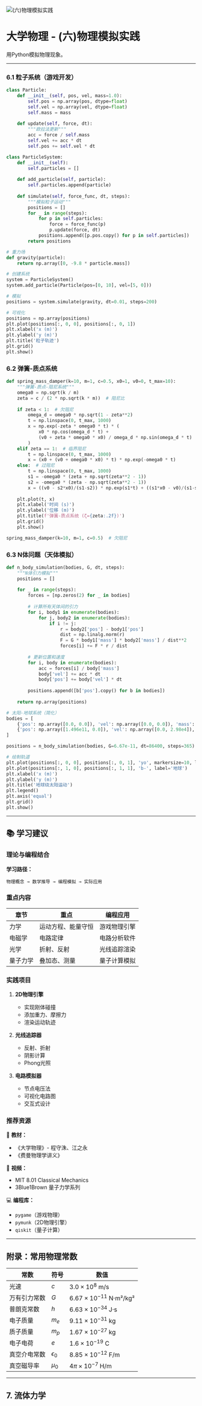 ![(六)物理模拟实践](https://via.placeholder.com/800x200?text=Physics+Simulation)

# 大学物理 - (六)物理模拟实践

用Python模拟物理现象。

---


### 6.1 粒子系统（游戏开发）

```python
class Particle:
    def __init__(self, pos, vel, mass=1.0):
        self.pos = np.array(pos, dtype=float)
        self.vel = np.array(vel, dtype=float)
        self.mass = mass
    
    def update(self, force, dt):
        """欧拉法更新"""
        acc = force / self.mass
        self.vel += acc * dt
        self.pos += self.vel * dt

class ParticleSystem:
    def __init__(self):
        self.particles = []
    
    def add_particle(self, particle):
        self.particles.append(particle)
    
    def simulate(self, force_func, dt, steps):
        """模拟粒子运动"""
        positions = []
        for _ in range(steps):
            for p in self.particles:
                force = force_func(p)
                p.update(force, dt)
            positions.append([p.pos.copy() for p in self.particles])
        return positions

# 重力场
def gravity(particle):
    return np.array([0, -9.8 * particle.mass])

# 创建系统
system = ParticleSystem()
system.add_particle(Particle(pos=[0, 10], vel=[5, 0]))

# 模拟
positions = system.simulate(gravity, dt=0.01, steps=200)

# 可视化
positions = np.array(positions)
plt.plot(positions[:, 0, 0], positions[:, 0, 1])
plt.xlabel('x (m)')
plt.ylabel('y (m)')
plt.title('粒子轨迹')
plt.grid()
plt.show()
```

### 6.2 弹簧-质点系统

```python
def spring_mass_damper(k=10, m=1, c=0.5, x0=1, v0=0, t_max=10):
    """弹簧-质点-阻尼系统"""
    omega0 = np.sqrt(k / m)
    zeta = c / (2 * np.sqrt(k * m))  # 阻尼比
    
    if zeta < 1:  # 欠阻尼
        omega_d = omega0 * np.sqrt(1 - zeta**2)
        t = np.linspace(0, t_max, 1000)
        x = np.exp(-zeta * omega0 * t) * (
            x0 * np.cos(omega_d * t) + 
            (v0 + zeta * omega0 * x0) / omega_d * np.sin(omega_d * t)
        )
    elif zeta == 1:  # 临界阻尼
        t = np.linspace(0, t_max, 1000)
        x = (x0 + (v0 + omega0 * x0) * t) * np.exp(-omega0 * t)
    else:  # 过阻尼
        t = np.linspace(0, t_max, 1000)
        s1 = -omega0 * (zeta + np.sqrt(zeta**2 - 1))
        s2 = -omega0 * (zeta - np.sqrt(zeta**2 - 1))
        x = ((v0 - s2*x0)/(s1-s2)) * np.exp(s1*t) + ((s1*x0 - v0)/(s1-s2)) * np.exp(s2*t)
    
    plt.plot(t, x)
    plt.xlabel('时间 (s)')
    plt.ylabel('位移 (m)')
    plt.title(f'弹簧-质点系统 (ζ={zeta:.2f})')
    plt.grid()
    plt.show()

spring_mass_damper(k=10, m=1, c=0.5)  # 欠阻尼
```

### 6.3 N体问题（天体模拟）

```python
def n_body_simulation(bodies, G, dt, steps):
    """N体引力模拟"""
    positions = []
    
    for _ in range(steps):
        forces = [np.zeros(2) for _ in bodies]
        
        # 计算所有天体间的引力
        for i, body1 in enumerate(bodies):
            for j, body2 in enumerate(bodies):
                if i != j:
                    r = body2['pos'] - body1['pos']
                    dist = np.linalg.norm(r)
                    F = G * body1['mass'] * body2['mass'] / dist**2
                    forces[i] += F * r / dist
        
        # 更新位置和速度
        for i, body in enumerate(bodies):
            acc = forces[i] / body['mass']
            body['vel'] += acc * dt
            body['pos'] += body['vel'] * dt
        
        positions.append([b['pos'].copy() for b in bodies])
    
    return np.array(positions)

# 太阳-地球系统（简化）
bodies = [
    {'pos': np.array([0.0, 0.0]), 'vel': np.array([0.0, 0.0]), 'mass': 1.989e30},  # 太阳
    {'pos': np.array([1.496e11, 0.0]), 'vel': np.array([0.0, 2.98e4]), 'mass': 5.972e24}  # 地球
]

positions = n_body_simulation(bodies, G=6.67e-11, dt=86400, steps=365)

# 绘制轨道
plt.plot(positions[:, 0, 0], positions[:, 0, 1], 'yo', markersize=10, label='太阳')
plt.plot(positions[:, 1, 0], positions[:, 1, 1], 'b-', label='地球')
plt.xlabel('x (m)')
plt.ylabel('y (m)')
plt.title('地球绕太阳运动')
plt.legend()
plt.axis('equal')
plt.grid()
plt.show()
```

---

## 📚 学习建议

### 理论与编程结合

**学习路径：**

```
物理概念 → 数学推导 → 编程模拟 → 实际应用
```

### 重点内容

| 章节 | 重点 | 编程应用 |
|------|------|----------|
| 力学 | 运动方程、能量守恒 | 游戏物理引擎 |
| 电磁学 | 电路定律 | 电路分析软件 |
| 光学 | 折射、反射 | 光线追踪渲染 |
| 量子力学 | 叠加态、测量 | 量子计算模拟 |

### 实践项目

1. **2D物理引擎**
   - 实现刚体碰撞
   - 添加重力、摩擦力
   - 渲染运动轨迹

2. **光线追踪器**
   - 反射、折射
   - 阴影计算
   - Phong光照

3. **电路模拟器**
   - 节点电压法
   - 可视化电路图
   - 交互式设计

### 推荐资源

📖 **教材：**
- 《大学物理》- 程守洙、江之永
- 《费曼物理学讲义》

🎥 **视频：**
- MIT 8.01 Classical Mechanics
- 3Blue1Brown 量子力学系列

💻 **编程库：**
- `pygame`（游戏物理）
- `pymunk`（2D物理引擎）
- `qiskit`（量子计算）

---

## 附录：常用物理常数

| 常数 | 符号 | 数值 |
|------|------|------|
| 光速 | $c$ | $3.0 \times 10^8$ m/s |
| 万有引力常数 | $G$ | $6.67 \times 10^{-11}$ N·m²/kg² |
| 普朗克常数 | $h$ | $6.63 \times 10^{-34}$ J·s |
| 电子质量 | $m_e$ | $9.11 \times 10^{-31}$ kg |
| 质子质量 | $m_p$ | $1.67 \times 10^{-27}$ kg |
| 电子电荷 | $e$ | $1.6 \times 10^{-19}$ C |
| 真空介电常数 | $\epsilon_0$ | $8.85 \times 10^{-12}$ F/m |
| 真空磁导率 | $\mu_0$ | $4\pi \times 10^{-7}$ H/m |

---

## 7. 流体力学